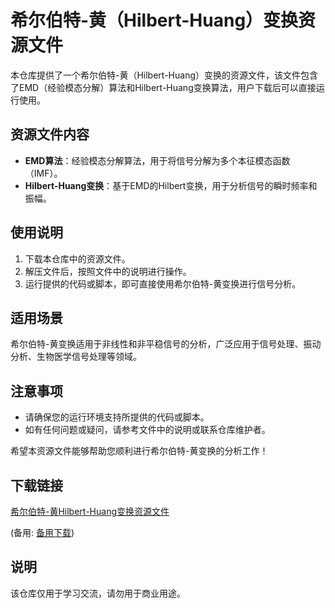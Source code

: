 # 希尔伯特-黄（Hilbert-Huang）变换资源文件

本仓库提供了一个希尔伯特-黄（Hilbert-Huang）变换的资源文件，该文件包含了EMD（经验模态分解）算法和Hilbert-Huang变换算法，用户下载后可以直接运行使用。

## 资源文件内容

- **EMD算法**：经验模态分解算法，用于将信号分解为多个本征模态函数（IMF）。
- **Hilbert-Huang变换**：基于EMD的Hilbert变换，用于分析信号的瞬时频率和振幅。

## 使用说明

1. 下载本仓库中的资源文件。
2. 解压文件后，按照文件中的说明进行操作。
3. 运行提供的代码或脚本，即可直接使用希尔伯特-黄变换进行信号分析。

## 适用场景

希尔伯特-黄变换适用于非线性和非平稳信号的分析，广泛应用于信号处理、振动分析、生物医学信号处理等领域。

## 注意事项

- 请确保您的运行环境支持所提供的代码或脚本。
- 如有任何问题或疑问，请参考文件中的说明或联系仓库维护者。

希望本资源文件能够帮助您顺利进行希尔伯特-黄变换的分析工作！

## 下载链接
[希尔伯特-黄Hilbert-Huang变换资源文件](https://pan.quark.cn/s/5f2479c31130) 

(备用: [备用下载](https://pan.baidu.com/s/1ITJoS3BKj7UghAy8H1SeFw?pwd=1234))

## 说明

该仓库仅用于学习交流，请勿用于商业用途。
